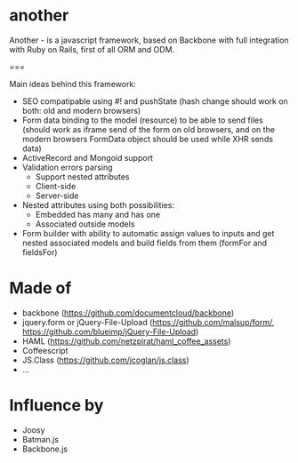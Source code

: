 another
=======

Another - is a javascript framework, based on Backbone with full integration with Ruby on Rails, first of all ORM and ODM.

===

Main ideas behind this framework:

* SEO compatipable using #! and pushState (hash change should work on both: old and modern browsers)
* Form data binding to the model (resource) to be able to send files (should work as iframe send of the form on old browsers, and on the modern browsers FormData object should be used while XHR sends data)
* ActiveRecord and Mongoid support
* Validation errors parsing
    * Support nested attributes
    * Client-side
    * Server-side
* Nested attributes using both possibilities:
    * Embedded has many and has one
    * Associated outside models
* Form builder with ability to automatic assign values to inputs and get nested associated models and build fields from them (formFor and fieldsFor)


Made of
=======

* backbone (https://github.com/documentcloud/backbone)
* jquery.form or jQuery-File-Upload (https://github.com/malsup/form/, https://github.com/blueimp/jQuery-File-Upload)
* HAML (https://github.com/netzpirat/haml_coffee_assets)
* Coffeescript
* JS.Class (https://github.com/jcoglan/js.class)
* ...

Influence by
============

* Joosy
* Batman.js
* Backbone.js